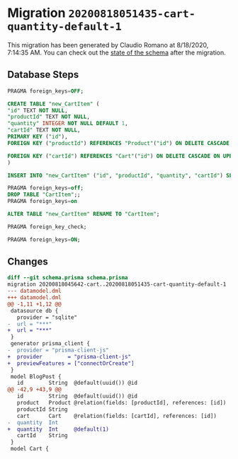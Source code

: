 # Migration `20200818051435-cart-quantity-default-1`

This migration has been generated by Claudio Romano at 8/18/2020, 7:14:35 AM.
You can check out the [state of the schema](./schema.prisma) after the migration.

## Database Steps

```sql
PRAGMA foreign_keys=OFF;

CREATE TABLE "new_CartItem" (
"id" TEXT NOT NULL,
"productId" TEXT NOT NULL,
"quantity" INTEGER NOT NULL DEFAULT 1,
"cartId" TEXT NOT NULL,
PRIMARY KEY ("id"),
FOREIGN KEY ("productId") REFERENCES "Product"("id") ON DELETE CASCADE ON UPDATE CASCADE,

FOREIGN KEY ("cartId") REFERENCES "Cart"("id") ON DELETE CASCADE ON UPDATE CASCADE
)

INSERT INTO "new_CartItem" ("id", "productId", "quantity", "cartId") SELECT "id", "productId", "quantity", "cartId" FROM "CartItem"

PRAGMA foreign_keys=off;
DROP TABLE "CartItem";;
PRAGMA foreign_keys=on

ALTER TABLE "new_CartItem" RENAME TO "CartItem";

PRAGMA foreign_key_check;

PRAGMA foreign_keys=ON;
```

## Changes

```diff
diff --git schema.prisma schema.prisma
migration 20200818045642-cart..20200818051435-cart-quantity-default-1
--- datamodel.dml
+++ datamodel.dml
@@ -1,11 +1,12 @@
 datasource db {
   provider = "sqlite"
-  url = "***"
+  url = "***"
 }
 generator prisma_client {
-  provider = "prisma-client-js"
+  provider        = "prisma-client-js"
+  previewFeatures = ["connectOrCreate"]
 }
 model BlogPost {
   id        String  @default(uuid()) @id
@@ -42,9 +43,9 @@
   id        String  @default(uuid()) @id
   product   Product @relation(fields: [productId], references: [id])
   productId String
   cart      Cart    @relation(fields: [cartId], references: [id])
-  quantity  Int
+  quantity  Int     @default(1)
   cartId    String
 }
 model Cart {
```


